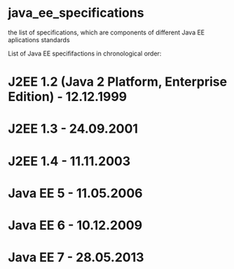 # java_ee_specifications
the list of specifications, which are components of different Java EE aplications standards

List of Java EE specififactions in chronological order:
 
# J2EE 1.2 (Java 2 Platform, Enterprise Edition) - 12.12.1999

# J2EE 1.3 - 24.09.2001

# J2EE 1.4 - 11.11.2003

# Java EE 5 - 11.05.2006

# Java EE 6 - 10.12.2009

# Java EE 7 - 28.05.2013
